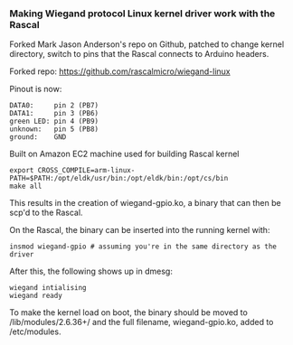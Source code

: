 ### Making Wiegand protocol Linux kernel driver work with the Rascal ###

Forked Mark Jason Anderson's repo on Github, patched to change kernel directory, switch to pins that the Rascal connects to Arduino headers.

Forked repo: https://github.com/rascalmicro/wiegand-linux

Pinout is now:

    DATA0:     pin 2 (PB7)
    DATA1:     pin 3 (PB6)
    green LED: pin 4 (PB9)
    unknown:   pin 5 (PB8)
    ground:    GND

Built on Amazon EC2 machine used for building Rascal kernel

    export CROSS_COMPILE=arm-linux-
    PATH=$PATH:/opt/eldk/usr/bin:/opt/eldk/bin:/opt/cs/bin
    make all

This results in the creation of wiegand-gpio.ko, a binary that can then be scp'd to the Rascal.

On the Rascal, the binary can be inserted into the running kernel with:

    insmod wiegand-gpio # assuming you're in the same directory as the driver

After this, the following shows up in dmesg:

    wiegand intialising
    wiegand ready

To make the kernel load on boot, the binary should be moved to /lib/modules/2.6.36\+/ and the full filename, wiegand-gpio.ko, added to /etc/modules.
